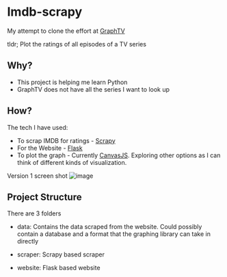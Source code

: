 # Imdb-scrapy
My attempt to clone the effort at [GraphTV](http://graphtv.kevinformatics.com/)

tldr; Plot the ratings of all episodes of a TV series

## Why?
- This project is helping me learn Python
- GraphTV does not have all the series I want to look up

## How?
The tech I have used:
- To scrap IMDB for ratings - [Scrapy](http://scrapy.org/)
- For the Website - [Flask](http://flask.pocoo.org/)
- To plot the graph - Currently [CanvasJS](http://canvasjs.com/assets/script/canvasjs.min.js). Exploring other options as I can think of different kinds of visualization.

Version 1 screen shot
![image](http://i.imgur.com/83fgbxj.png)


## Project Structure
There are 3 folders
- data: Contains the data scraped from the website.
        Could possibly contain a database and a format that the graphing library can take in directly
        
- scraper: Scrapy based scraper

- website: Flask based website